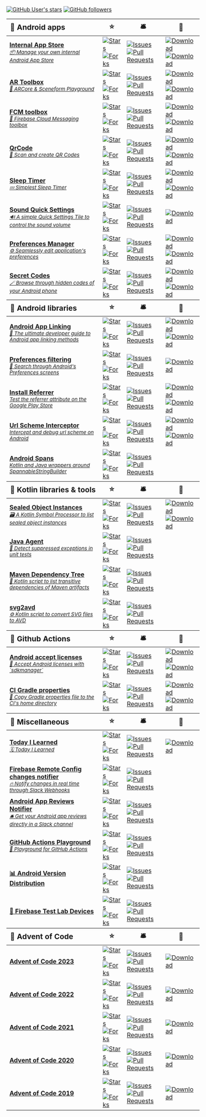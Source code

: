 [![GitHub User's stars](https://img.shields.io/github/stars/SimonMarquis)]() [![GitHub followers](https://img.shields.io/github/followers/SimonMarquis)](https://github.com/SimonMarquis?tab=followers)

<!--region-->
<table>
  <thead style="font-size: larger; background-color: #FFFFFF11;">
    <tr>
      <th style="text-align: left"><b>🤖 Android apps</b></th>
      <th><b>⭐</b></th>
      <th><b>🛎️</b></th>
      <th><b>🔗</b></th>
    </tr>
  </thead>
  <tbody>
    <tr>
      <td><a href="https://github.com/SimonMarquis/InternalAppStore"><b>Internal App Store</b><br><i><small>📦 Manage your own internal Android App Store</small></i></a></td>
      <td><a href="https://github.com/SimonMarquis/InternalAppStore/stargazers"><img alt="Stars" src="https://img.shields.io/github/stars/SimonMarquis/InternalAppStore"></a><br><a href="https://github.com/SimonMarquis/InternalAppStore/forks"><img alt="Forks" src="https://img.shields.io/github/forks/SimonMarquis/InternalAppStore"></a></td>
      <td><a href="https://github.com/SimonMarquis/InternalAppStore/issues"><img alt="Issues" src="https://img.shields.io/github/issues/SimonMarquis/InternalAppStore?label=Issues"></a><br><a href="https://github.com/SimonMarquis/InternalAppStore/pulls"><img alt="Pull Requests" src="https://img.shields.io/github/issues-pr/SimonMarquis/InternalAppStore?label=PRs%E2%A0%80%E2%A0%80"></a></td>
      <td><a href="https://public-app-store.web.app/"><img alt="Download" src="https://img.shields.io/badge/Web-%20?logo=html5&amp;logoColor=white&amp;color=grey"></a><br><a href="https://github.com/SimonMarquis/InternalAppStore/releases/latest"><img alt="Download" src="https://img.shields.io/github/v/release/SimonMarquis/InternalAppStore?logo=github&amp;label=%20&amp;color=grey"></a></td>
    </tr>
    <tr>
      <td><a href="https://github.com/SimonMarquis/AR-Toolbox"><b>AR Toolbox</b><br><i><small>🧰 ARCore &amp; Sceneform Playground</small></i></a></td>
      <td><a href="https://github.com/SimonMarquis/AR-Toolbox/stargazers"><img alt="Stars" src="https://img.shields.io/github/stars/SimonMarquis/AR-Toolbox"></a><br><a href="https://github.com/SimonMarquis/AR-Toolbox/forks"><img alt="Forks" src="https://img.shields.io/github/forks/SimonMarquis/AR-Toolbox"></a></td>
      <td><a href="https://github.com/SimonMarquis/AR-Toolbox/issues"><img alt="Issues" src="https://img.shields.io/github/issues/SimonMarquis/AR-Toolbox?label=Issues"></a><br><a href="https://github.com/SimonMarquis/AR-Toolbox/pulls"><img alt="Pull Requests" src="https://img.shields.io/github/issues-pr/SimonMarquis/AR-Toolbox?label=PRs%E2%A0%80%E2%A0%80"></a></td>
      <td><a href="https://play.google.com/store/apps/details?id=fr.smarquis.ar_toolbox"><img alt="Download" src="https://img.shields.io/badge/Google%20Play-%20?logo=googleplay&amp;color=grey"></a><br><a href="https://github.com/SimonMarquis/AR-Toolbox/releases/latest"><img alt="Download" src="https://img.shields.io/github/v/release/SimonMarquis/AR-Toolbox?logo=github&amp;label=%20&amp;color=grey"></a></td>
    </tr>
    <tr>
      <td><a href="https://github.com/SimonMarquis/FCM-toolbox"><b>FCM toolbox</b><br><i><small>📲 Firebase Cloud Messaging toolbox</small></i></a></td>
      <td><a href="https://github.com/SimonMarquis/FCM-toolbox/stargazers"><img alt="Stars" src="https://img.shields.io/github/stars/SimonMarquis/FCM-toolbox"></a><br><a href="https://github.com/SimonMarquis/FCM-toolbox/forks"><img alt="Forks" src="https://img.shields.io/github/forks/SimonMarquis/FCM-toolbox"></a></td>
      <td><a href="https://github.com/SimonMarquis/FCM-toolbox/issues"><img alt="Issues" src="https://img.shields.io/github/issues/SimonMarquis/FCM-toolbox?label=Issues"></a><br><a href="https://github.com/SimonMarquis/FCM-toolbox/pulls"><img alt="Pull Requests" src="https://img.shields.io/github/issues-pr/SimonMarquis/FCM-toolbox?label=PRs%E2%A0%80%E2%A0%80"></a></td>
      <td><a href="https://play.google.com/store/apps/details?id=fr.smarquis.fcm"><img alt="Download" src="https://img.shields.io/badge/Google%20Play-%20?logo=googleplay&amp;color=grey"></a><br><a href="https://fcm-toolbox-public.web.app"><img alt="Download" src="https://img.shields.io/badge/Web-%20?logo=html5&amp;logoColor=white&amp;color=grey"></a></td>
    </tr>
    <tr>
      <td><a href="https://github.com/SimonMarquis/QrCode"><b>QrCode</b><br><i><small>🏁 Scan and create QR Codes</small></i></a></td>
      <td><a href="https://github.com/SimonMarquis/QrCode/stargazers"><img alt="Stars" src="https://img.shields.io/github/stars/SimonMarquis/QrCode"></a><br><a href="https://github.com/SimonMarquis/QrCode/forks"><img alt="Forks" src="https://img.shields.io/github/forks/SimonMarquis/QrCode"></a></td>
      <td><a href="https://github.com/SimonMarquis/QrCode/issues"><img alt="Issues" src="https://img.shields.io/github/issues/SimonMarquis/QrCode?label=Issues"></a><br><a href="https://github.com/SimonMarquis/QrCode/pulls"><img alt="Pull Requests" src="https://img.shields.io/github/issues-pr/SimonMarquis/QrCode?label=PRs%E2%A0%80%E2%A0%80"></a></td>
      <td><a href="https://play.google.com/store/apps/details?id=fr.smarquis.qrcode"><img alt="Download" src="https://img.shields.io/badge/Google%20Play-%20?logo=googleplay&amp;color=grey"></a><br><a href="https://simonmarquis.github.io/QrCode"><img alt="Download" src="https://img.shields.io/badge/Web-%20?logo=html5&amp;logoColor=white&amp;color=grey"></a></td>
    </tr>
    <tr>
      <td><a href="https://github.com/SimonMarquis/SleepTimer"><b>Sleep Timer</b><br><i><small>💤 Simplest Sleep Timer</small></i></a></td>
      <td><a href="https://github.com/SimonMarquis/SleepTimer/stargazers"><img alt="Stars" src="https://img.shields.io/github/stars/SimonMarquis/SleepTimer"></a><br><a href="https://github.com/SimonMarquis/SleepTimer/forks"><img alt="Forks" src="https://img.shields.io/github/forks/SimonMarquis/SleepTimer"></a></td>
      <td><a href="https://github.com/SimonMarquis/SleepTimer/issues"><img alt="Issues" src="https://img.shields.io/github/issues/SimonMarquis/SleepTimer?label=Issues"></a><br><a href="https://github.com/SimonMarquis/SleepTimer/pulls"><img alt="Pull Requests" src="https://img.shields.io/github/issues-pr/SimonMarquis/SleepTimer?label=PRs%E2%A0%80%E2%A0%80"></a></td>
      <td><a href="https://play.google.com/store/apps/details?id=fr.smarquis.sleeptimer"><img alt="Download" src="https://img.shields.io/badge/Google%20Play-%20?logo=googleplay&amp;color=grey"></a><br><a href="https://f-droid.org/en/packages/fr.smarquis.sleeptimer"><img alt="Download" src="https://img.shields.io/badge/F--Droid-%20?logo=f-droid&amp;color=grey"></a></td>
    </tr>
    <tr>
      <td><a href="https://github.com/SimonMarquis/Android-SoundQuickSettings"><b>Sound Quick Settings</b><br><i><small>🔊 A simple Quick Settings Tile to control the sound volume</small></i></a></td>
      <td><a href="https://github.com/SimonMarquis/Android-SoundQuickSettings/stargazers"><img alt="Stars" src="https://img.shields.io/github/stars/SimonMarquis/Android-SoundQuickSettings"></a><br><a href="https://github.com/SimonMarquis/Android-SoundQuickSettings/forks"><img alt="Forks" src="https://img.shields.io/github/forks/SimonMarquis/Android-SoundQuickSettings"></a></td>
      <td><a href="https://github.com/SimonMarquis/Android-SoundQuickSettings/issues"><img alt="Issues" src="https://img.shields.io/github/issues/SimonMarquis/Android-SoundQuickSettings?label=Issues"></a><br><a href="https://github.com/SimonMarquis/Android-SoundQuickSettings/pulls"><img alt="Pull Requests" src="https://img.shields.io/github/issues-pr/SimonMarquis/Android-SoundQuickSettings?label=PRs%E2%A0%80%E2%A0%80"></a></td>
      <td><a href="https://play.google.com/store/apps/details?id=fr.smarquis.soundquicksettings"><img alt="Download" src="https://img.shields.io/badge/Google%20Play-%20?logo=googleplay&amp;color=grey"></a></td>
    </tr>
    <tr>
      <td><a href="https://github.com/SimonMarquis/Android-PreferencesManager"><b>Preferences Manager</b><br><i><small>⚙️ Seamlessly edit application's preferences</small></i></a></td>
      <td><a href="https://github.com/SimonMarquis/Android-PreferencesManager/stargazers"><img alt="Stars" src="https://img.shields.io/github/stars/SimonMarquis/Android-PreferencesManager"></a><br><a href="https://github.com/SimonMarquis/Android-PreferencesManager/forks"><img alt="Forks" src="https://img.shields.io/github/forks/SimonMarquis/Android-PreferencesManager"></a></td>
      <td><a href="https://github.com/SimonMarquis/Android-PreferencesManager/issues"><img alt="Issues" src="https://img.shields.io/github/issues/SimonMarquis/Android-PreferencesManager?label=Issues"></a><br><a href="https://github.com/SimonMarquis/Android-PreferencesManager/pulls"><img alt="Pull Requests" src="https://img.shields.io/github/issues-pr/SimonMarquis/Android-PreferencesManager?label=PRs%E2%A0%80%E2%A0%80"></a></td>
      <td><a href="https://play.google.com/store/apps/details?id=fr.simon.marquis.preferencesmanager"><img alt="Download" src="https://img.shields.io/badge/Google%20Play-%20?logo=googleplay&amp;color=grey"></a><br><a href="https://f-droid.org/en/packages/fr.simon.marquis.preferencesmanager"><img alt="Download" src="https://img.shields.io/badge/F--Droid-%20?logo=f-droid&amp;color=grey"></a></td>
    </tr>
    <tr>
      <td><a href="https://github.com/SimonMarquis/Android-SecretCodes"><b>Secret Codes</b><br><i><small>🪄 Browse through hidden codes of your Android phone</small></i></a></td>
      <td><a href="https://github.com/SimonMarquis/Android-SecretCodes/stargazers"><img alt="Stars" src="https://img.shields.io/github/stars/SimonMarquis/Android-SecretCodes"></a><br><a href="https://github.com/SimonMarquis/Android-SecretCodes/forks"><img alt="Forks" src="https://img.shields.io/github/forks/SimonMarquis/Android-SecretCodes"></a></td>
      <td><a href="https://github.com/SimonMarquis/Android-SecretCodes/issues"><img alt="Issues" src="https://img.shields.io/github/issues/SimonMarquis/Android-SecretCodes?label=Issues"></a><br><a href="https://github.com/SimonMarquis/Android-SecretCodes/pulls"><img alt="Pull Requests" src="https://img.shields.io/github/issues-pr/SimonMarquis/Android-SecretCodes?label=PRs%E2%A0%80%E2%A0%80"></a></td>
      <td><a href="https://play.google.com/store/apps/details?id=fr.simon.marquis.secretcodes"><img alt="Download" src="https://img.shields.io/badge/Google%20Play-%20?logo=googleplay&amp;color=grey"></a><br><a href="https://f-droid.org/en/packages/fr.simon.marquis.secretcodes"><img alt="Download" src="https://img.shields.io/badge/F--Droid-%20?logo=f-droid&amp;color=grey"></a></td>
    </tr>
  </tbody>
  <thead style="font-size: larger; background-color: #FFFFFF11;">
    <tr>
      <th style="text-align: left"><b>🤖 Android libraries</b></th>
      <th><b>⭐</b></th>
      <th><b>🛎️</b></th>
      <th><b>🔗</b></th>
    </tr>
  </thead>
  <tbody>
    <tr>
      <td><a href="https://github.com/SimonMarquis/Android-App-Linking"><b>Android App Linking</b><br><i><small>🔗 The ultimate developer guide to Android app linking methods</small></i></a></td>
      <td><a href="https://github.com/SimonMarquis/Android-App-Linking/stargazers"><img alt="Stars" src="https://img.shields.io/github/stars/SimonMarquis/Android-App-Linking"></a><br><a href="https://github.com/SimonMarquis/Android-App-Linking/forks"><img alt="Forks" src="https://img.shields.io/github/forks/SimonMarquis/Android-App-Linking"></a></td>
      <td><a href="https://github.com/SimonMarquis/Android-App-Linking/issues"><img alt="Issues" src="https://img.shields.io/github/issues/SimonMarquis/Android-App-Linking?label=Issues"></a><br><a href="https://github.com/SimonMarquis/Android-App-Linking/pulls"><img alt="Pull Requests" src="https://img.shields.io/github/issues-pr/SimonMarquis/Android-App-Linking?label=PRs%E2%A0%80%E2%A0%80"></a></td>
      <td><a href="https://play.google.com/store/apps/details?id=fr.smarquis.applinks"><img alt="Download" src="https://img.shields.io/badge/Google%20Play-%20?logo=googleplay&amp;color=grey"></a><br><a href="https://simonmarquis.github.io/Android-App-Linking"><img alt="Download" src="https://img.shields.io/badge/Web-%20?logo=html5&amp;logoColor=white&amp;color=grey"></a></td>
    </tr>
    <tr>
      <td><a href="https://github.com/SimonMarquis/Preferences-filtering"><b>Preferences filtering</b><br><i><small>🔎 Search through Android's Preferences screens</small></i></a></td>
      <td><a href="https://github.com/SimonMarquis/Preferences-filtering/stargazers"><img alt="Stars" src="https://img.shields.io/github/stars/SimonMarquis/Preferences-filtering"></a><br><a href="https://github.com/SimonMarquis/Preferences-filtering/forks"><img alt="Forks" src="https://img.shields.io/github/forks/SimonMarquis/Preferences-filtering"></a></td>
      <td><a href="https://github.com/SimonMarquis/Preferences-filtering/issues"><img alt="Issues" src="https://img.shields.io/github/issues/SimonMarquis/Preferences-filtering?label=Issues"></a><br><a href="https://github.com/SimonMarquis/Preferences-filtering/pulls"><img alt="Pull Requests" src="https://img.shields.io/github/issues-pr/SimonMarquis/Preferences-filtering?label=PRs%E2%A0%80%E2%A0%80"></a></td>
      <td><a href="https://github.com/SimonMarquis/Preferences-filtering/releases/latest"><img alt="Download" src="https://img.shields.io/github/v/release/SimonMarquis/Preferences-filtering?logo=github&amp;label=%20&amp;color=grey"></a></td>
    </tr>
    <tr>
      <td><a href="https://github.com/SimonMarquis/Android-InstallReferrer"><b>Install Referrer</b><br><i><small>Test the referrer attribute on the Google Play Store</small></i></a></td>
      <td><a href="https://github.com/SimonMarquis/Android-InstallReferrer/stargazers"><img alt="Stars" src="https://img.shields.io/github/stars/SimonMarquis/Android-InstallReferrer"></a><br><a href="https://github.com/SimonMarquis/Android-InstallReferrer/forks"><img alt="Forks" src="https://img.shields.io/github/forks/SimonMarquis/Android-InstallReferrer"></a></td>
      <td><a href="https://github.com/SimonMarquis/Android-InstallReferrer/issues"><img alt="Issues" src="https://img.shields.io/github/issues/SimonMarquis/Android-InstallReferrer?label=Issues"></a><br><a href="https://github.com/SimonMarquis/Android-InstallReferrer/pulls"><img alt="Pull Requests" src="https://img.shields.io/github/issues-pr/SimonMarquis/Android-InstallReferrer?label=PRs%E2%A0%80%E2%A0%80"></a></td>
      <td><a href="https://play.google.com/store/apps/details?id=fr.simon.marquis.installreferrer"><img alt="Download" src="https://img.shields.io/badge/Google%20Play-%20?logo=googleplay&amp;color=grey"></a><br><a href="https://simonmarquis.github.io/Android-InstallReferrer"><img alt="Download" src="https://img.shields.io/badge/Web-%20?logo=html5&amp;logoColor=white&amp;color=grey"></a></td>
    </tr>
    <tr>
      <td><a href="https://github.com/SimonMarquis/Android-UrlSchemeInterceptor"><b>Url Scheme Interceptor</b><br><i><small>Intercept and debug url scheme on Android</small></i></a></td>
      <td><a href="https://github.com/SimonMarquis/Android-UrlSchemeInterceptor/stargazers"><img alt="Stars" src="https://img.shields.io/github/stars/SimonMarquis/Android-UrlSchemeInterceptor"></a><br><a href="https://github.com/SimonMarquis/Android-UrlSchemeInterceptor/forks"><img alt="Forks" src="https://img.shields.io/github/forks/SimonMarquis/Android-UrlSchemeInterceptor"></a></td>
      <td><a href="https://github.com/SimonMarquis/Android-UrlSchemeInterceptor/issues"><img alt="Issues" src="https://img.shields.io/github/issues/SimonMarquis/Android-UrlSchemeInterceptor?label=Issues"></a><br><a href="https://github.com/SimonMarquis/Android-UrlSchemeInterceptor/pulls"><img alt="Pull Requests" src="https://img.shields.io/github/issues-pr/SimonMarquis/Android-UrlSchemeInterceptor?label=PRs%E2%A0%80%E2%A0%80"></a></td>
      <td><a href="https://play.google.com/store/apps/details?id=fr.smarquis.usi.sample"><img alt="Download" src="https://img.shields.io/badge/Google%20Play-%20?logo=googleplay&amp;color=grey"></a><br><a href="https://simonmarquis.github.io/Android-UrlSchemeInterceptor"><img alt="Download" src="https://img.shields.io/badge/Web-%20?logo=html5&amp;logoColor=white&amp;color=grey"></a></td>
    </tr>
    <tr>
      <td><a href="https://github.com/SimonMarquis/Android-Spans"><b>Android Spans</b><br><i><small>Kotlin and Java wrappers around SpannableStringBuilder</small></i></a></td>
      <td><a href="https://github.com/SimonMarquis/Android-Spans/stargazers"><img alt="Stars" src="https://img.shields.io/github/stars/SimonMarquis/Android-Spans"></a><br><a href="https://github.com/SimonMarquis/Android-Spans/forks"><img alt="Forks" src="https://img.shields.io/github/forks/SimonMarquis/Android-Spans"></a></td>
      <td><a href="https://github.com/SimonMarquis/Android-Spans/issues"><img alt="Issues" src="https://img.shields.io/github/issues/SimonMarquis/Android-Spans?label=Issues"></a><br><a href="https://github.com/SimonMarquis/Android-Spans/pulls"><img alt="Pull Requests" src="https://img.shields.io/github/issues-pr/SimonMarquis/Android-Spans?label=PRs%E2%A0%80%E2%A0%80"></a></td>
      <td></td>
    </tr>
  </tbody>
  <thead style="font-size: larger; background-color: #FFFFFF11;">
    <tr>
      <th style="text-align: left"><b>🧰 Kotlin libraries &amp; tools</b></th>
      <th><b>⭐</b></th>
      <th><b>🛎️</b></th>
      <th><b>🔗</b></th>
    </tr>
  </thead>
  <tbody>
    <tr>
      <td><a href="https://github.com/SimonMarquis/SealedObjectInstances"><b>Sealed Object Instances</b><br><i><small>🗃️ A Kotlin Symbol Processor to list sealed object instances</small></i></a></td>
      <td><a href="https://github.com/SimonMarquis/SealedObjectInstances/stargazers"><img alt="Stars" src="https://img.shields.io/github/stars/SimonMarquis/SealedObjectInstances"></a><br><a href="https://github.com/SimonMarquis/SealedObjectInstances/forks"><img alt="Forks" src="https://img.shields.io/github/forks/SimonMarquis/SealedObjectInstances"></a></td>
      <td><a href="https://github.com/SimonMarquis/SealedObjectInstances/issues"><img alt="Issues" src="https://img.shields.io/github/issues/SimonMarquis/SealedObjectInstances?label=Issues"></a><br><a href="https://github.com/SimonMarquis/SealedObjectInstances/pulls"><img alt="Pull Requests" src="https://img.shields.io/github/issues-pr/SimonMarquis/SealedObjectInstances?label=PRs%E2%A0%80%E2%A0%80"></a></td>
      <td><a href="https://central.sonatype.com/artifact/fr.smarquis.sealed/sealed-object-instances"><img alt="Download" src="https://img.shields.io/maven-central/v/fr.smarquis.sealed/sealed-object-instances?label=Maven&amp;color=grey"></a><br><a href="https://github.com/SimonMarquis/SealedObjectInstances/releases/latest"><img alt="Download" src="https://img.shields.io/github/v/release/SimonMarquis/SealedObjectInstances?logo=github&amp;label=%20&amp;color=grey"></a></td>
    </tr>
    <tr>
      <td><a href="https://github.com/SimonMarquis/JavaAgent"><b>Java Agent</b><br><i><small>👮 Detect suppressed exceptions in unit tests</small></i></a></td>
      <td><a href="https://github.com/SimonMarquis/JavaAgent/stargazers"><img alt="Stars" src="https://img.shields.io/github/stars/SimonMarquis/JavaAgent"></a><br><a href="https://github.com/SimonMarquis/JavaAgent/forks"><img alt="Forks" src="https://img.shields.io/github/forks/SimonMarquis/JavaAgent"></a></td>
      <td><a href="https://github.com/SimonMarquis/JavaAgent/issues"><img alt="Issues" src="https://img.shields.io/github/issues/SimonMarquis/JavaAgent?label=Issues"></a><br><a href="https://github.com/SimonMarquis/JavaAgent/pulls"><img alt="Pull Requests" src="https://img.shields.io/github/issues-pr/SimonMarquis/JavaAgent?label=PRs%E2%A0%80%E2%A0%80"></a></td>
      <td></td>
    </tr>
    <tr>
      <td><a href="https://github.com/SimonMarquis/Maven-Dependency-Tree"><b>Maven Dependency Tree</b><br><i><small>🌲 Kotlin script to list transitive dependencies of Maven artifacts</small></i></a></td>
      <td><a href="https://github.com/SimonMarquis/Maven-Dependency-Tree/stargazers"><img alt="Stars" src="https://img.shields.io/github/stars/SimonMarquis/Maven-Dependency-Tree"></a><br><a href="https://github.com/SimonMarquis/Maven-Dependency-Tree/forks"><img alt="Forks" src="https://img.shields.io/github/forks/SimonMarquis/Maven-Dependency-Tree"></a></td>
      <td><a href="https://github.com/SimonMarquis/Maven-Dependency-Tree/issues"><img alt="Issues" src="https://img.shields.io/github/issues/SimonMarquis/Maven-Dependency-Tree?label=Issues"></a><br><a href="https://github.com/SimonMarquis/Maven-Dependency-Tree/pulls"><img alt="Pull Requests" src="https://img.shields.io/github/issues-pr/SimonMarquis/Maven-Dependency-Tree?label=PRs%E2%A0%80%E2%A0%80"></a></td>
      <td></td>
    </tr>
    <tr>
      <td><a href="https://github.com/SimonMarquis/svg2avd"><b>svg2avd</b><br><i><small>⚙️ Kotlin script to convert SVG files to AVD</small></i></a></td>
      <td><a href="https://github.com/SimonMarquis/svg2avd/stargazers"><img alt="Stars" src="https://img.shields.io/github/stars/SimonMarquis/svg2avd"></a><br><a href="https://github.com/SimonMarquis/svg2avd/forks"><img alt="Forks" src="https://img.shields.io/github/forks/SimonMarquis/svg2avd"></a></td>
      <td><a href="https://github.com/SimonMarquis/svg2avd/issues"><img alt="Issues" src="https://img.shields.io/github/issues/SimonMarquis/svg2avd?label=Issues"></a><br><a href="https://github.com/SimonMarquis/svg2avd/pulls"><img alt="Pull Requests" src="https://img.shields.io/github/issues-pr/SimonMarquis/svg2avd?label=PRs%E2%A0%80%E2%A0%80"></a></td>
      <td></td>
    </tr>
  </tbody>
  <thead style="font-size: larger; background-color: #FFFFFF11;">
    <tr>
      <th style="text-align: left"><b>🐙 Github Actions</b></th>
      <th><b>⭐</b></th>
      <th><b>🛎️</b></th>
      <th><b>🔗</b></th>
    </tr>
  </thead>
  <tbody>
    <tr>
      <td><a href="https://github.com/SimonMarquis/android-accept-licenses"><b>Android accept licenses</b><br><i><small>🤖 Accept Android licenses with `sdkmanager`</small></i></a></td>
      <td><a href="https://github.com/SimonMarquis/android-accept-licenses/stargazers"><img alt="Stars" src="https://img.shields.io/github/stars/SimonMarquis/android-accept-licenses"></a><br><a href="https://github.com/SimonMarquis/android-accept-licenses/forks"><img alt="Forks" src="https://img.shields.io/github/forks/SimonMarquis/android-accept-licenses"></a></td>
      <td><a href="https://github.com/SimonMarquis/android-accept-licenses/issues"><img alt="Issues" src="https://img.shields.io/github/issues/SimonMarquis/android-accept-licenses?label=Issues"></a><br><a href="https://github.com/SimonMarquis/android-accept-licenses/pulls"><img alt="Pull Requests" src="https://img.shields.io/github/issues-pr/SimonMarquis/android-accept-licenses?label=PRs%E2%A0%80%E2%A0%80"></a></td>
      <td><a href="https://github.com/marketplace/actions/android-accept-licenses"><img alt="Download" src="https://img.shields.io/badge/Marketplace-%20?logo=github&amp;logoColor=white&amp;color=grey"></a><br><a href="https://github.com/SimonMarquis/android-accept-licenses/releases/latest"><img alt="Download" src="https://img.shields.io/github/v/release/SimonMarquis/android-accept-licenses?logo=github&amp;label=%20&amp;color=grey"></a></td>
    </tr>
    <tr>
      <td><a href="https://github.com/SimonMarquis/ci-gradle-properties-action"><b>CI Gradle properties</b><br><i><small>🐘 Copy Gradle properties file to the CI's home directory</small></i></a></td>
      <td><a href="https://github.com/SimonMarquis/ci-gradle-properties-action/stargazers"><img alt="Stars" src="https://img.shields.io/github/stars/SimonMarquis/ci-gradle-properties-action"></a><br><a href="https://github.com/SimonMarquis/ci-gradle-properties-action/forks"><img alt="Forks" src="https://img.shields.io/github/forks/SimonMarquis/ci-gradle-properties-action"></a></td>
      <td><a href="https://github.com/SimonMarquis/ci-gradle-properties-action/issues"><img alt="Issues" src="https://img.shields.io/github/issues/SimonMarquis/ci-gradle-properties-action?label=Issues"></a><br><a href="https://github.com/SimonMarquis/ci-gradle-properties-action/pulls"><img alt="Pull Requests" src="https://img.shields.io/github/issues-pr/SimonMarquis/ci-gradle-properties-action?label=PRs%E2%A0%80%E2%A0%80"></a></td>
      <td><a href="https://github.com/marketplace/actions/setup-gradle-properties-file"><img alt="Download" src="https://img.shields.io/badge/Marketplace-%20?logo=github&amp;logoColor=white&amp;color=grey"></a><br><a href="https://github.com/SimonMarquis/ci-gradle-properties-action/releases/latest"><img alt="Download" src="https://img.shields.io/github/v/release/SimonMarquis/ci-gradle-properties-action?logo=github&amp;label=%20&amp;color=grey"></a></td>
    </tr>
  </tbody>
  <thead style="font-size: larger; background-color: #FFFFFF11;">
    <tr>
      <th style="text-align: left"><b>💎 Miscellaneous</b></th>
      <th><b>⭐</b></th>
      <th><b>🛎️</b></th>
      <th><b>🔗</b></th>
    </tr>
  </thead>
  <tbody>
    <tr>
      <td><a href="https://github.com/SimonMarquis/TIL"><b>Today I Learned</b><br><i><small>🗓️ Today I Learned</small></i></a></td>
      <td><a href="https://github.com/SimonMarquis/TIL/stargazers"><img alt="Stars" src="https://img.shields.io/github/stars/SimonMarquis/TIL"></a><br><a href="https://github.com/SimonMarquis/TIL/forks"><img alt="Forks" src="https://img.shields.io/github/forks/SimonMarquis/TIL"></a></td>
      <td><a href="https://github.com/SimonMarquis/TIL/issues"><img alt="Issues" src="https://img.shields.io/github/issues/SimonMarquis/TIL?label=Issues"></a><br><a href="https://github.com/SimonMarquis/TIL/pulls"><img alt="Pull Requests" src="https://img.shields.io/github/issues-pr/SimonMarquis/TIL?label=PRs%E2%A0%80%E2%A0%80"></a></td>
      <td><a href="https://simonmarquis.github.io/TIL"><img alt="Download" src="https://img.shields.io/badge/Web-%20?logo=html5&amp;logoColor=white&amp;color=grey"></a></td>
    </tr>
    <tr>
      <td><a href="https://github.com/SimonMarquis/Firebase-Remote-Config-Changes-Notifier"><b>Firebase Remote Config changes notifier</b><br><i><small>🔥 Notify changes in real time through Slack Webhooks</small></i></a></td>
      <td><a href="https://github.com/SimonMarquis/Firebase-Remote-Config-Changes-Notifier/stargazers"><img alt="Stars" src="https://img.shields.io/github/stars/SimonMarquis/Firebase-Remote-Config-Changes-Notifier"></a><br><a href="https://github.com/SimonMarquis/Firebase-Remote-Config-Changes-Notifier/forks"><img alt="Forks" src="https://img.shields.io/github/forks/SimonMarquis/Firebase-Remote-Config-Changes-Notifier"></a></td>
      <td><a href="https://github.com/SimonMarquis/Firebase-Remote-Config-Changes-Notifier/issues"><img alt="Issues" src="https://img.shields.io/github/issues/SimonMarquis/Firebase-Remote-Config-Changes-Notifier?label=Issues"></a><br><a href="https://github.com/SimonMarquis/Firebase-Remote-Config-Changes-Notifier/pulls"><img alt="Pull Requests" src="https://img.shields.io/github/issues-pr/SimonMarquis/Firebase-Remote-Config-Changes-Notifier?label=PRs%E2%A0%80%E2%A0%80"></a></td>
      <td></td>
    </tr>
    <tr>
      <td><a href="https://github.com/SimonMarquis/Android-App-Reviews-Notifier"><b>Android App Reviews Notifier</b><br><i><small>🛎️ Get your Android app reviews directly in a Slack channel</small></i></a></td>
      <td><a href="https://github.com/SimonMarquis/Android-App-Reviews-Notifier/stargazers"><img alt="Stars" src="https://img.shields.io/github/stars/SimonMarquis/Android-App-Reviews-Notifier"></a><br><a href="https://github.com/SimonMarquis/Android-App-Reviews-Notifier/forks"><img alt="Forks" src="https://img.shields.io/github/forks/SimonMarquis/Android-App-Reviews-Notifier"></a></td>
      <td><a href="https://github.com/SimonMarquis/Android-App-Reviews-Notifier/issues"><img alt="Issues" src="https://img.shields.io/github/issues/SimonMarquis/Android-App-Reviews-Notifier?label=Issues"></a><br><a href="https://github.com/SimonMarquis/Android-App-Reviews-Notifier/pulls"><img alt="Pull Requests" src="https://img.shields.io/github/issues-pr/SimonMarquis/Android-App-Reviews-Notifier?label=PRs%E2%A0%80%E2%A0%80"></a></td>
      <td></td>
    </tr>
    <tr>
      <td><a href="https://github.com/SimonMarquis/GitHub-Actions-Playground"><b>GitHub Actions Playground</b><br><i><small>🛝 Playground for GitHub Actions</small></i></a></td>
      <td><a href="https://github.com/SimonMarquis/GitHub-Actions-Playground/stargazers"><img alt="Stars" src="https://img.shields.io/github/stars/SimonMarquis/GitHub-Actions-Playground"></a><br><a href="https://github.com/SimonMarquis/GitHub-Actions-Playground/forks"><img alt="Forks" src="https://img.shields.io/github/forks/SimonMarquis/GitHub-Actions-Playground"></a></td>
      <td><a href="https://github.com/SimonMarquis/GitHub-Actions-Playground/issues"><img alt="Issues" src="https://img.shields.io/github/issues/SimonMarquis/GitHub-Actions-Playground?label=Issues"></a><br><a href="https://github.com/SimonMarquis/GitHub-Actions-Playground/pulls"><img alt="Pull Requests" src="https://img.shields.io/github/issues-pr/SimonMarquis/GitHub-Actions-Playground?label=PRs%E2%A0%80%E2%A0%80"></a></td>
      <td></td>
    </tr>
    <tr>
      <td><a href="https://github.com/SimonMarquis/Android-Version-Distribution"><b>📊 Android Version Distribution</b></a></td>
      <td><a href="https://github.com/SimonMarquis/Android-Version-Distribution/stargazers"><img alt="Stars" src="https://img.shields.io/github/stars/SimonMarquis/Android-Version-Distribution"></a><br><a href="https://github.com/SimonMarquis/Android-Version-Distribution/forks"><img alt="Forks" src="https://img.shields.io/github/forks/SimonMarquis/Android-Version-Distribution"></a></td>
      <td><a href="https://github.com/SimonMarquis/Android-Version-Distribution/issues"><img alt="Issues" src="https://img.shields.io/github/issues/SimonMarquis/Android-Version-Distribution?label=Issues"></a><br><a href="https://github.com/SimonMarquis/Android-Version-Distribution/pulls"><img alt="Pull Requests" src="https://img.shields.io/github/issues-pr/SimonMarquis/Android-Version-Distribution?label=PRs%E2%A0%80%E2%A0%80"></a></td>
      <td></td>
    </tr>
    <tr>
      <td><a href="https://github.com/SimonMarquis/Firebase-Test-Lab-Devices"><b>📱 Firebase Test Lab Devices</b></a></td>
      <td><a href="https://github.com/SimonMarquis/Firebase-Test-Lab-Devices/stargazers"><img alt="Stars" src="https://img.shields.io/github/stars/SimonMarquis/Firebase-Test-Lab-Devices"></a><br><a href="https://github.com/SimonMarquis/Firebase-Test-Lab-Devices/forks"><img alt="Forks" src="https://img.shields.io/github/forks/SimonMarquis/Firebase-Test-Lab-Devices"></a></td>
      <td><a href="https://github.com/SimonMarquis/Firebase-Test-Lab-Devices/issues"><img alt="Issues" src="https://img.shields.io/github/issues/SimonMarquis/Firebase-Test-Lab-Devices?label=Issues"></a><br><a href="https://github.com/SimonMarquis/Firebase-Test-Lab-Devices/pulls"><img alt="Pull Requests" src="https://img.shields.io/github/issues-pr/SimonMarquis/Firebase-Test-Lab-Devices?label=PRs%E2%A0%80%E2%A0%80"></a></td>
      <td></td>
    </tr>
  </tbody>
  <thead style="font-size: larger; background-color: #FFFFFF11;">
    <tr>
      <th style="text-align: left"><b>🎄 Advent of Code</b></th>
      <th><b>⭐</b></th>
      <th><b>🛎️</b></th>
      <th><b>🔗</b></th>
    </tr>
  </thead>
  <tbody>
    <tr>
      <td><a href="https://github.com/SimonMarquis/advent-of-code-2023"><b>Advent of Code 2023</b></a></td>
      <td><a href="https://github.com/SimonMarquis/advent-of-code-2023/stargazers"><img alt="Stars" src="https://img.shields.io/github/stars/SimonMarquis/advent-of-code-2023"></a><br><a href="https://github.com/SimonMarquis/advent-of-code-2023/forks"><img alt="Forks" src="https://img.shields.io/github/forks/SimonMarquis/advent-of-code-2023"></a></td>
      <td><a href="https://github.com/SimonMarquis/advent-of-code-2023/issues"><img alt="Issues" src="https://img.shields.io/github/issues/SimonMarquis/advent-of-code-2023?label=Issues"></a><br><a href="https://github.com/SimonMarquis/advent-of-code-2023/pulls"><img alt="Pull Requests" src="https://img.shields.io/github/issues-pr/SimonMarquis/advent-of-code-2023?label=PRs%E2%A0%80%E2%A0%80"></a></td>
      <td><a href="https://adventofcode.com/2023"><img alt="Download" src="https://img.shields.io/badge/Web-%20?logo=html5&amp;logoColor=white&amp;color=grey"></a></td>
    </tr>
    <tr>
      <td><a href="https://github.com/SimonMarquis/advent-of-code-2022"><b>Advent of Code 2022</b></a></td>
      <td><a href="https://github.com/SimonMarquis/advent-of-code-2022/stargazers"><img alt="Stars" src="https://img.shields.io/github/stars/SimonMarquis/advent-of-code-2022"></a><br><a href="https://github.com/SimonMarquis/advent-of-code-2022/forks"><img alt="Forks" src="https://img.shields.io/github/forks/SimonMarquis/advent-of-code-2022"></a></td>
      <td><a href="https://github.com/SimonMarquis/advent-of-code-2022/issues"><img alt="Issues" src="https://img.shields.io/github/issues/SimonMarquis/advent-of-code-2022?label=Issues"></a><br><a href="https://github.com/SimonMarquis/advent-of-code-2022/pulls"><img alt="Pull Requests" src="https://img.shields.io/github/issues-pr/SimonMarquis/advent-of-code-2022?label=PRs%E2%A0%80%E2%A0%80"></a></td>
      <td><a href="https://adventofcode.com/2022"><img alt="Download" src="https://img.shields.io/badge/Web-%20?logo=html5&amp;logoColor=white&amp;color=grey"></a></td>
    </tr>
    <tr>
      <td><a href="https://github.com/SimonMarquis/advent-of-code-2021"><b>Advent of Code 2021</b></a></td>
      <td><a href="https://github.com/SimonMarquis/advent-of-code-2021/stargazers"><img alt="Stars" src="https://img.shields.io/github/stars/SimonMarquis/advent-of-code-2021"></a><br><a href="https://github.com/SimonMarquis/advent-of-code-2021/forks"><img alt="Forks" src="https://img.shields.io/github/forks/SimonMarquis/advent-of-code-2021"></a></td>
      <td><a href="https://github.com/SimonMarquis/advent-of-code-2021/issues"><img alt="Issues" src="https://img.shields.io/github/issues/SimonMarquis/advent-of-code-2021?label=Issues"></a><br><a href="https://github.com/SimonMarquis/advent-of-code-2021/pulls"><img alt="Pull Requests" src="https://img.shields.io/github/issues-pr/SimonMarquis/advent-of-code-2021?label=PRs%E2%A0%80%E2%A0%80"></a></td>
      <td><a href="https://adventofcode.com/2021"><img alt="Download" src="https://img.shields.io/badge/Web-%20?logo=html5&amp;logoColor=white&amp;color=grey"></a></td>
    </tr>
    <tr>
      <td><a href="https://github.com/SimonMarquis/advent-of-code-2020"><b>Advent of Code 2020</b></a></td>
      <td><a href="https://github.com/SimonMarquis/advent-of-code-2020/stargazers"><img alt="Stars" src="https://img.shields.io/github/stars/SimonMarquis/advent-of-code-2020"></a><br><a href="https://github.com/SimonMarquis/advent-of-code-2020/forks"><img alt="Forks" src="https://img.shields.io/github/forks/SimonMarquis/advent-of-code-2020"></a></td>
      <td><a href="https://github.com/SimonMarquis/advent-of-code-2020/issues"><img alt="Issues" src="https://img.shields.io/github/issues/SimonMarquis/advent-of-code-2020?label=Issues"></a><br><a href="https://github.com/SimonMarquis/advent-of-code-2020/pulls"><img alt="Pull Requests" src="https://img.shields.io/github/issues-pr/SimonMarquis/advent-of-code-2020?label=PRs%E2%A0%80%E2%A0%80"></a></td>
      <td><a href="https://adventofcode.com/2020"><img alt="Download" src="https://img.shields.io/badge/Web-%20?logo=html5&amp;logoColor=white&amp;color=grey"></a></td>
    </tr>
    <tr>
      <td><a href="https://github.com/SimonMarquis/advent-of-code-2019"><b>Advent of Code 2019</b></a></td>
      <td><a href="https://github.com/SimonMarquis/advent-of-code-2019/stargazers"><img alt="Stars" src="https://img.shields.io/github/stars/SimonMarquis/advent-of-code-2019"></a><br><a href="https://github.com/SimonMarquis/advent-of-code-2019/forks"><img alt="Forks" src="https://img.shields.io/github/forks/SimonMarquis/advent-of-code-2019"></a></td>
      <td><a href="https://github.com/SimonMarquis/advent-of-code-2019/issues"><img alt="Issues" src="https://img.shields.io/github/issues/SimonMarquis/advent-of-code-2019?label=Issues"></a><br><a href="https://github.com/SimonMarquis/advent-of-code-2019/pulls"><img alt="Pull Requests" src="https://img.shields.io/github/issues-pr/SimonMarquis/advent-of-code-2019?label=PRs%E2%A0%80%E2%A0%80"></a></td>
      <td><a href="https://adventofcode.com/2019"><img alt="Download" src="https://img.shields.io/badge/Web-%20?logo=html5&amp;logoColor=white&amp;color=grey"></a></td>
    </tr>
  </tbody>
</table>
<!--endregion-->
